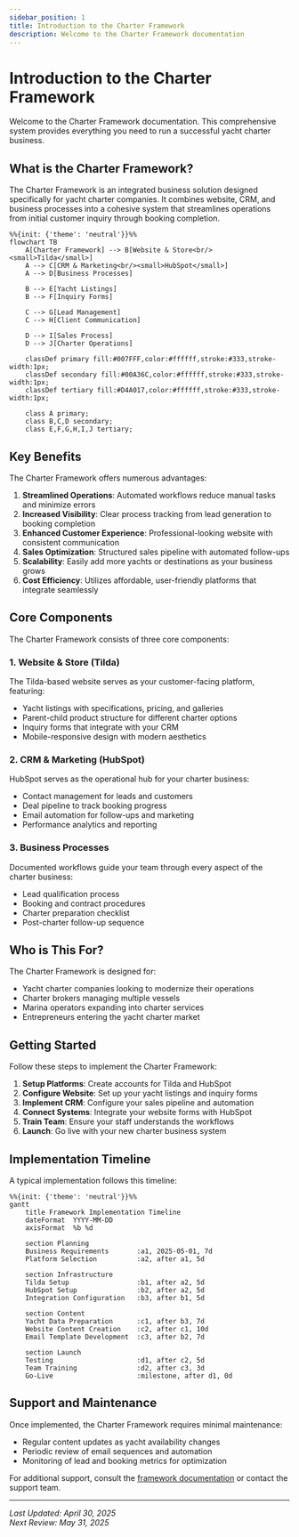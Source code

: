 ```yaml
---
sidebar_position: 1
title: Introduction to the Charter Framework
description: Welcome to the Charter Framework documentation
---
```


# Introduction to the Charter Framework

Welcome to the Charter Framework documentation. This comprehensive system provides everything you need to run a successful yacht charter business.

## What is the Charter Framework?

The Charter Framework is an integrated business solution designed specifically for yacht charter companies. It combines website, CRM, and business processes into a cohesive system that streamlines operations from initial customer inquiry through booking completion.

```mermaid
%%{init: {'theme': 'neutral'}}%%
flowchart TB
    A[Charter Framework] --> B[Website & Store<br/><small>Tilda</small>]
    A --> C[CRM & Marketing<br/><small>HubSpot</small>]
    A --> D[Business Processes]
    
    B --> E[Yacht Listings]
    B --> F[Inquiry Forms]
    
    C --> G[Lead Management]
    C --> H[Client Communication]
    
    D --> I[Sales Process]
    D --> J[Charter Operations]
    
    classDef primary fill:#007FFF,color:#ffffff,stroke:#333,stroke-width:1px;
    classDef secondary fill:#00A36C,color:#ffffff,stroke:#333,stroke-width:1px;
    classDef tertiary fill:#D4A017,color:#ffffff,stroke:#333,stroke-width:1px;
    
    class A primary;
    class B,C,D secondary;
    class E,F,G,H,I,J tertiary;
```

## Key Benefits

The Charter Framework offers numerous advantages:

1. **Streamlined Operations**: Automated workflows reduce manual tasks and minimize errors
2. **Increased Visibility**: Clear process tracking from lead generation to booking completion
3. **Enhanced Customer Experience**: Professional-looking website with consistent communication
4. **Sales Optimization**: Structured sales pipeline with automated follow-ups
5. **Scalability**: Easily add more yachts or destinations as your business grows
6. **Cost Efficiency**: Utilizes affordable, user-friendly platforms that integrate seamlessly

## Core Components

The Charter Framework consists of three core components:

### 1. Website & Store (Tilda)

The Tilda-based website serves as your customer-facing platform, featuring:
- Yacht listings with specifications, pricing, and galleries
- Parent-child product structure for different charter options
- Inquiry forms that integrate with your CRM
- Mobile-responsive design with modern aesthetics

### 2. CRM & Marketing (HubSpot)

HubSpot serves as the operational hub for your charter business:
- Contact management for leads and customers
- Deal pipeline to track booking progress
- Email automation for follow-ups and marketing
- Performance analytics and reporting

### 3. Business Processes

Documented workflows guide your team through every aspect of the charter business:
- Lead qualification process
- Booking and contract procedures
- Charter preparation checklist
- Post-charter follow-up sequence

## Who is This For?

The Charter Framework is designed for:
- Yacht charter companies looking to modernize their operations
- Charter brokers managing multiple vessels
- Marina operators expanding into charter services
- Entrepreneurs entering the yacht charter market

## Getting Started

Follow these steps to implement the Charter Framework:

1. **Setup Platforms**: Create accounts for Tilda and HubSpot
2. **Configure Website**: Set up your yacht listings and inquiry forms
3. **Implement CRM**: Configure your sales pipeline and automation
4. **Connect Systems**: Integrate your website forms with HubSpot
5. **Train Team**: Ensure your staff understands the workflows
6. **Launch**: Go live with your new charter business system

## Implementation Timeline

A typical implementation follows this timeline:

```mermaid
%%{init: {'theme': 'neutral'}}%%
gantt
    title Framework Implementation Timeline
    dateFormat  YYYY-MM-DD
    axisFormat  %b %d
    
    section Planning
    Business Requirements       :a1, 2025-05-01, 7d
    Platform Selection          :a2, after a1, 5d
    
    section Infrastructure
    Tilda Setup                 :b1, after a2, 5d
    HubSpot Setup               :b2, after a2, 5d
    Integration Configuration   :b3, after b1, 5d
    
    section Content
    Yacht Data Preparation      :c1, after b3, 7d
    Website Content Creation    :c2, after c1, 10d
    Email Template Development  :c3, after b2, 7d
    
    section Launch
    Testing                     :d1, after c2, 5d
    Team Training               :d2, after c3, 3d
    Go-Live                     :milestone, after d1, 0d
```

## Support and Maintenance

Once implemented, the Charter Framework requires minimal maintenance:
- Regular content updates as yacht availability changes
- Periodic review of email sequences and automation
- Monitoring of lead and booking metrics for optimization

For additional support, consult the [framework documentation](framework-overview.md) or contact the support team.

---

*Last Updated: April 30, 2025*  
*Next Review: May 31, 2025* 